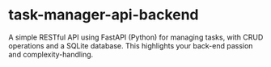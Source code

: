 # task-manager-api-backend
A simple RESTful API using FastAPI (Python) for managing tasks, with CRUD operations and a SQLite database. This highlights your back-end passion and complexity-handling.
